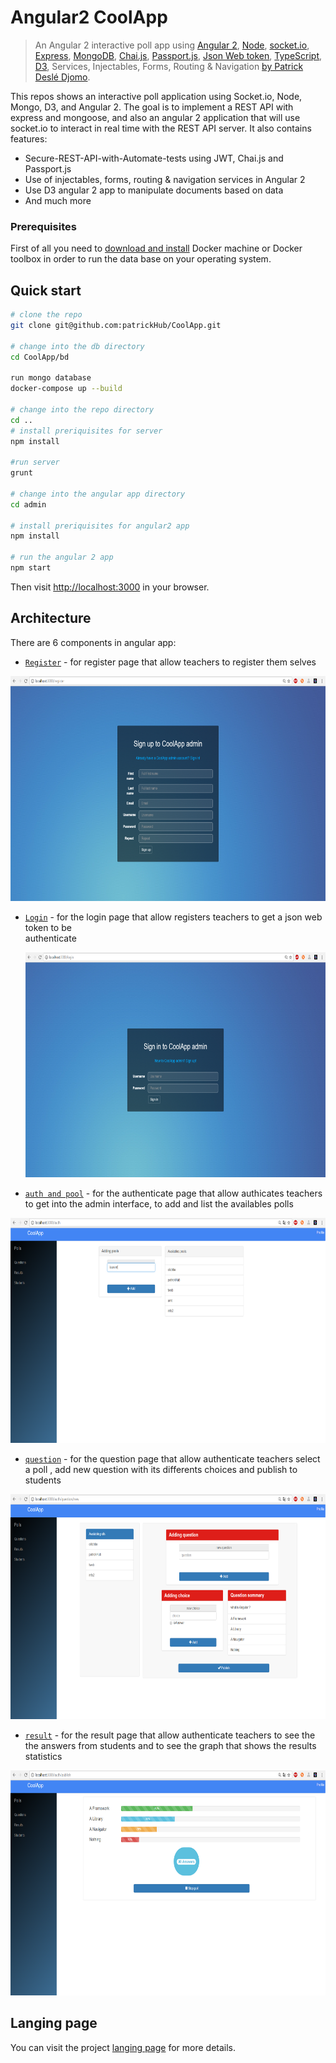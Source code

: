 Angular2 CoolApp
==========================

> An Angular 2 interactive poll app using [Angular 2](https://angular.io/), [Node](https://nodejs.org/), [socket.io](http://socket.io/), [Express](https://expressjs.com/), [MongoDB](https://www.mongodb.com/), [Chai.js](http://chaijs.com/), [Passport.js](http://passportjs.org/), [Json Web token](https://jwt.io/), [TypeScript](http://www.typescriptlang.org/), [D3]( https://d3js.org/), Services, Injectables, Forms, Routing & Navigation [by Patrick Deslé Djomo](https://github.com/patrickHub).

This repos shows an interactive poll application using Socket.io, Node, Mongo, D3, and Angular 2. The goal is to implement a REST API with express and mongoose, and also an angular 2 application that will use socket.io to interact in real time with the REST API server.
It also contains features:

* Secure-REST-API-with-Automate-tests using JWT, Chai.js and Passport.js
* Use of injectables, forms, routing & navigation services in Angular 2 
* Use D3 angular 2 app to manipulate documents based on data
* And much more


### Prerequisites

First of all you need to [download and install](https://docs.docker.com/engine/installation/) Docker machine or Docker toolbox in order to run the data base on your operating system.


## Quick start

```bash
# clone the repo
git clone git@github.com:patrickHub/CoolApp.git 

# change into the db directory
cd CoolApp/bd

run mongo database
docker-compose up --build

# change into the repo directory
cd ..
# install preriquisites for server
npm install

#run server
grunt

# change into the angular app directory
cd admin

# install preriquisites for angular2 app
npm install

# run the angular 2 app
npm start
```

Then visit [http://localhost:3000](http://localhost:3000) in your browser. 

## Architecture

There are 6 components in angular app:

* [`Register`](admin/app/register/register.component.ts) - for register page that allow teachers to register them selves
<p align="center">
  <img src="/public/img/register.page.PNG" alt="Angular 2 D3 Node Express Socket.io Chai.js JWT Passport " width="600" height="360"/>
</p>

* [`Login`](admin/app/login/login.component.ts) - for the login page that allow registers teachers to get a json web token to be  
  authenticate
  <p align="center">
  <img src="/public/img/login.page.PNG" alt="Angular 2 D3 Node Express Socket.io Chai.js JWT Passport " width="600" height="360"/>
</p>

* [`auth and pool`](admin/app/auth/auth.component.ts) - for the authenticate page that allow authicates teachers to get into the admin interface, to add and list the availables polls
<p align="center">
  <img src="/public/img/auth.page.PNG" alt="Angular 2 D3 Node Express Socket.io Chai.js JWT Passport " width="600" height="360"/>
</p>

* [`question`](admin/app/question/question.component.ts) - for the question page that allow authenticate teachers select a poll , add new question with its differents choices and publish to students
<p align="center">
  <img src="/public/img/question.page.PNG" alt="Angular 2 D3 Node Express Socket.io Chai.js JWT Passport " width="600" height="360"/>
</p>

* [`result`](admin/app/publish-question/publish-question.component.ts) - for the result page that allow authenticate teachers to see the the answers from students and to see the graph that shows the results statistics
<p align="center">
  <img src="/public/img/result.page.PNG" alt="Angular 2 D3 Node Express Socket.io Chai.js JWT Passport " width="600" height="360"/>
</p>


## Langing page

You can visit the project [langing page](https://patrickhub.github.io/CoolApp/) for more details.

